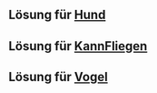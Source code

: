 ## Lösung für [Hund](Hund.java)

## Lösung für [KannFliegen](KannFliegen.java)

## Lösung für [Vogel](Vogel.java)